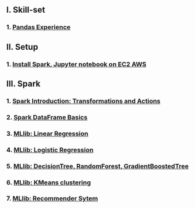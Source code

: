 ## I. Skill-set  
### 1. [Pandas Experience](https://github.com/tuantla80/Big-data-analytics/blob/master/pandas%20cheatsheet.ipynb)  

## II. Setup  
### 1. [Install Spark, Jupyter notebook on EC2 AWS](https://github.com/tuantla80/Big-data-analytics/blob/master/Install%20Spark%20on%20EC2%20AWS.md)  
## III. Spark  
### 1. [Spark Introduction: Transformations and Actions](https://github.com/tuantla80/Big-Data-with-Spark-and-Python/blob/master/Spark%20introduction%20-%20Transformations%20and%20Actions.ipynb)  
### 2. [Spark DataFrame Basics](https://github.com/tuantla80/Big-Data-with-Spark-and-Python/blob/master/Spark_DataFrame_Basics.ipynb)  
### 3. [MLlib: Linear Regression](https://github.com/tuantla80/Big-Data-with-Spark-and-Python/blob/master/MLlib_Linear_Regression.ipynb)  
### 4. [MLlib: Logistic Regression](https://github.com/tuantla80/Big-Data-with-Spark-and-Python/blob/master/MLlib_Logistic_Regression.ipynb)  
### 5. [MLlib: DecisionTree, RandomForest, GradientBoostedTree](https://github.com/tuantla80/Big-Data-with-Spark-and-Python/blob/master/MLlib_DecisionTree_RandomForest_GradientBoostedTree.ipynb)  
### 6. [MLlib: KMeans clustering](https://github.com/tuantla80/Big-Data-with-Spark-and-Python/blob/master/MLlib_KMeans_Clustering.ipynb)  
### 7. [MLlib: Recommender Sytem](https://github.com/tuantla80/Big-Data-with-Spark-and-Python/blob/master/MLlib_Recommender_Sytem.ipynb)
